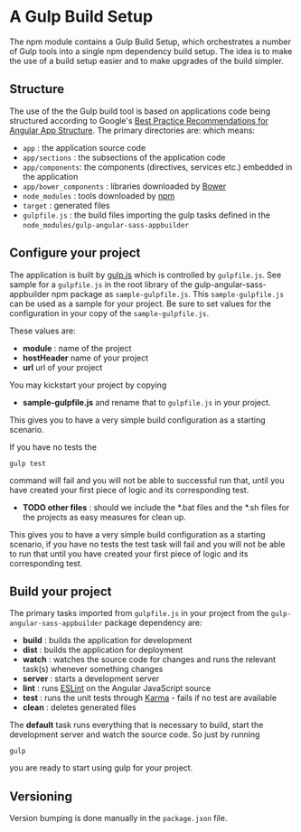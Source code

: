 # A Gulp Build Setup

The npm module contains a Gulp Build Setup, which orchestrates a number of Gulp tools into a single npm dependency
build setup. The idea is to make the use of a build setup easier and to make upgrades of the build simpler.

## Structure

The use of the the Gulp build tool is based on applications code being structured according to Google's
 [Best Practice Recommendations for Angular App Structure](https://docs.google.com/document/d/1XXMvReO8-Awi1EZXAXS4PzDzdNvV6pGcuaF4Q9821Es/mobilebasic?pli=1). The primary directories are:
which means:

- `app` : the application source code
- `app/sections` : the subsections of the application code
- `app/components`: the components (directives, services etc.) embedded in the application
- `app/bower_components` : libraries downloaded by [Bower](http://bower.io/)
- `node_modules` : tools downloaded by [npm](https://www.npmjs.org/)
- `target` : generated files
- `gulpfile.js` : the build files importing the gulp tasks defined in the `node_modules/gulp-angular-sass-appbuilder`


## Configure your project

The application is built by [gulp.js](http://gulpjs.com) which is controlled by `gulpfile.js`.
See sample for a `gulpfile.js` in the root library of the gulp-angular-sass-appbuilder npm package as `sample-gulpfile.js`.
This `sample-gulpfile.js` can be used as a sample for your project. Be sure to set values for the configuration
in your copy of the `sample-gulpfile.js`.

These values are:

- **module** : name of the project
- **hostHeader** name of your project
- **url** url of your project

You may kickstart your project by copying

 - **sample-gulpfile.js** and rename that to `gulpfile.js` in your project.

This gives you to have a very simple  build configuration as a starting scenario.

If you have no tests the

    gulp test

command will fail and you will not be able to successful run that,
until you have created your first piece of logic and its corresponding test.

 - **TODO other files** : should we include the *.bat files and the *.sh files
                          for the projects as easy measures for clean up.

This gives you to have a very simple  build configuration as a starting scenario, if you have no tests the test
task will fail and you will not be able to run that until you have created your first piece of logic and its corresponding test.

## Build your project

The primary tasks imported from `gulpfile.js` in your project from the `gulp-angular-sass-appbuilder` package dependency are:

- **build** : builds the application for development
- **dist** : builds the application for deployment
- **watch** : watches the source code for changes and runs the relevant task(s) whenever something changes
- **server** : starts a development server
- **lint** : runs [ESLint](http://www.eslint.org) on the Angular JavaScript source
- **test** : runs the unit tests through [Karma](http://karma-runner.github.io) - fails if no test are available
- **clean** : deletes generated files

The **default** task runs everything that is necessary to build, start the development server and watch the source code. So just by running

    gulp

you are ready to start using gulp for your project.

## Versioning
Version bumping is done manually in the `package.json` file.
